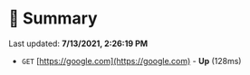 # 📖 Summary
Last updated: **7/13/2021, 2:26:19 PM**

- `GET` [https://google.com](https://google.com) - **Up** (128ms)

